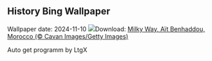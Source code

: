 ## History Bing Wallpaper
Wallpaper date: 2024-11-10
![](https://www.bing.com/th?id=OHR.MoroccoMilkyWay_EN-US4411505209_UHD.jpg&w=1000)Download: [Milky Way, Aït Benhaddou, Morocco (© Cavan Images/Getty Images)](https://www.bing.com/th?id=OHR.MoroccoMilkyWay_EN-US4411505209_UHD.jpg)

Auto get programm by LtgX
